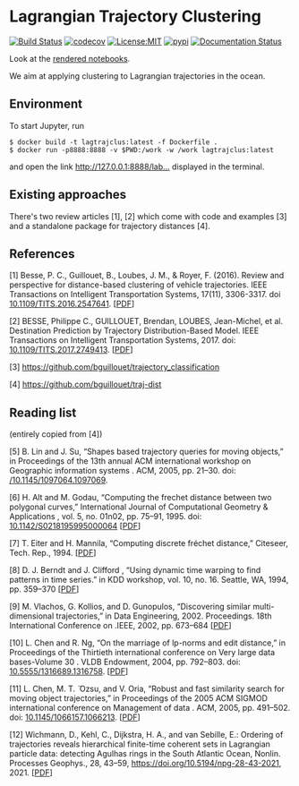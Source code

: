 # Lagrangian Trajectory Clustering

[![Build Status](https://github.com/willirath/lagrangian_trajectory_clustering/workflows/Tests/badge.svg)](https://github.com/willirath/lagrangian_trajectory_clustering/actions)
[![codecov](https://codecov.io/gh/willirath/lagrangian_trajectory_clustering/branch/main/graph/badge.svg)](https://codecov.io/gh/willirath/lagrangian_trajectory_clustering)
[![License:MIT](https://img.shields.io/badge/License-MIT-lightgray.svg?style=flt-square)](https://opensource.org/licenses/MIT)
[![pypi](https://img.shields.io/pypi/v/lagrangian_trajectory_clustering.svg)](https://pypi.org/project/lagrangian_trajectory_clustering)
[![Documentation Status](https://readthedocs.org/projects/lagrangian_trajectory_clustering/badge/?version=latest)](https://lagrangian_trajectory_clustering.readthedocs.io/en/latest/?badge=latest)

Look at the [rendered notebooks](https://nbviewer.jupyter.org/github/willirath/lagrangian_trajectory_clustering/tree/main/notebooks/).

We aim at applying clustering to Lagrangian trajectories in the ocean.

## Environment

To start Jupyter, run
```shell
$ docker build -t lagtrajclus:latest -f Dockerfile .
$ docker run -p8888:8888 -v $PWD:/work -w /work lagtrajclus:latest
```
and open the link <http://127.0.0.1:8888/lab...> displayed in the terminal.

## Existing approaches

There's two review articles [1], [2] which come with code and examples [3] and a standalone package for trajectory distances [4].

## References

[1] Besse, P. C., Guillouet, B., Loubes, J. M., & Royer, F. (2016). Review and perspective for distance-based clustering of vehicle trajectories. IEEE Transactions on Intelligent Transportation Systems, 17(11), 3306-3317. doi [10.1109/TITS.2016.2547641](https://doi.org/10.1109/TITS.2016.2547641). [[PDF](https://hal.archives-ouvertes.fr/hal-01305993/file/bare_jrnl.pdf)]

[2] BESSE, Philippe C., GUILLOUET, Brendan, LOUBES, Jean-Michel, et al. Destination Prediction by Trajectory Distribution-Based Model. IEEE Transactions on Intelligent Transportation Systems, 2017. doi: [10.1109/TITS.2017.2749413](https://doi.org/10.1109/TITS.2017.2749413). [[PDF](https://hal.archives-ouvertes.fr/hal-01309337/file/Destination_Prediction_by_Trajectory_Distribution_Based_Model%20(2).pdf)]

[3] https://github.com/bguillouet/trajectory_classification

[4] https://github.com/bguillouet/traj-dist

## Reading list

(entirely copied from [4])

[5] B. Lin and J. Su, “Shapes based trajectory queries for moving objects,” in Proceedings of the 13th annual ACM international workshop on Geographic information systems . ACM, 2005, pp. 21–30. doi: [/10.1145/1097064.1097069](https://doi.org/10.1145/1097064.1097069). 

[6] H. Alt and M. Godau, “Computing the frechet distance between two polygonal curves,” International Journal of Computational Geometry & Applications , vol. 5, no. 01n02, pp. 75–91, 1995. doi: [10.1142/S0218195995000064](https://doi.org/10.1142/S0218195995000064) [[PDF](https://www.researchgate.net/profile/Helmut-Alt-2/publication/220669649_Computing_the_Frechet_Distance_between_Two_Polygonal_Curves/links/00b7d518a824cbfe5f000000/Computing-the-Frechet-Distance-between-Two-Polygonal-Curves.pdf)]

[7] T. Eiter and H. Mannila, “Computing discrete fréchet distance,” Citeseer, Tech. Rep., 1994. [[PDF](http://www.kr.tuwien.ac.at/staff/eiter/et-archive/cdtr9464.pdf)]

[8] D. J. Berndt and J. Clifford , “Using dynamic time warping to find patterns in time series.” in KDD workshop, vol. 10, no. 16. Seattle, WA, 1994, pp. 359–370 [[PDF](https://www.aaai.org/Papers/Workshops/1994/WS-94-03/WS94-03-031.pdf)]

[9] M. Vlachos, G. Kollios, and D. Gunopulos, “Discovering similar multi-dimensional trajectories,” in Data Engineering, 2002. Proceedings. 18th International Conference on .IEEE, 2002, pp. 673–684 [[PDF](http://people.cs.aau.dk/~simas/teaching/trajectories/00994784.pdf)]

[10] L. Chen and R. Ng, “On the marriage of lp-norms and edit distance,” in Proceedings of the Thirtieth international conference on Very large data bases-Volume 30 . VLDB Endowment, 2004, pp. 792–803. doi: [10.5555/1316689.1316758](https://doi.org/10.5555/1316689.1316758). [[PDF](https://dl.acm.org/doi/pdf/10.5555/1316689.1316758)]

[11] L. Chen, M. T. ̈ Ozsu, and V. Oria, “Robust and fast similarity search for moving object trajectories,” in Proceedings of the 2005 ACM SIGMOD international conference on Management of data . ACM, 2005, pp. 491–502. doi: [10.1145/1066157.1066213](https://doi.org/10.1145/1066157.1066213). [[PDF](https://dl.acm.org/doi/pdf/10.1145/1066157.1066213)]

[12] Wichmann, D., Kehl, C., Dijkstra, H. A., and van Sebille, E.: Ordering of trajectories reveals hierarchical finite-time coherent sets in Lagrangian particle data: detecting Agulhas rings in the South Atlantic Ocean, Nonlin. Processes Geophys., 28, 43–59, https://doi.org/10.5194/npg-28-43-2021, 2021. [[PDF](https://npg.copernicus.org/articles/28/43/2021/npg-28-43-2021.pdf)]
